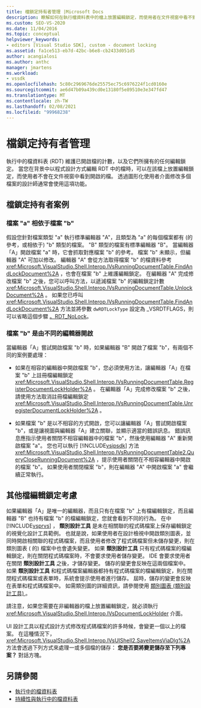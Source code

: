 ```yaml
---
title: 檔鎖定持有者管理 |Microsoft Docs
description: 瞭解如何在執行檔資料表中的檔上放置編輯鎖定，而使用者在文件視窗中看不到開啟的檔。
ms.custom: SEO-VS-2020
ms.date: 11/04/2016
ms.topic: conceptual
helpviewer_keywords:
- editors [Visual Studio SDK], custom - document locking
ms.assetid: fa1ce513-eb7d-42bc-b6e8-cb2433d051d5
author: acangialosi
ms.author: anthc
manager: jmartens
ms.workload:
- vssdk
ms.openlocfilehash: 5c80c2969676de25575ec75c6976224f1cd0160e
ms.sourcegitcommit: ae6d47b09a439cd0e13180f5e89510e3e347fd47
ms.translationtype: MT
ms.contentlocale: zh-TW
ms.lasthandoff: 02/08/2021
ms.locfileid: "99968238"
---
```

# <a name="document-lock-holder-management"></a>檔鎖定持有者管理

執行中的檔資料表 (RDT) 維護已開啟檔的計數，以及它們所擁有的任何編輯鎖定。 當您在背景中以程式設計方式編輯 RDT 中的檔時，可以在該檔上放置編輯鎖定，而使用者不會在文件視窗中看到開啟的檔。 透過圖形化使用者介面修改多個檔案的設計師通常會使用這項功能。

## <a name="document-lock-holder-scenarios"></a>檔鎖定持有者案例

### <a name="file-a-has-a-dependence-on-file-b"></a>檔案 "a" 相依于檔案 "b"

假設您針對檔案類型 "a" 執行標準編輯器 "A"，且類型為 "a" 的每個檔案都有 (的參考，或相依于) "b" 類型的檔案。 "B" 類型的檔案有標準編輯器 "B"。 當編輯器「A」開啟檔案 "a" 時，它會抓取對應檔案 "b" 的參考。 檔案 "b" 未顯示，但編輯器 "A" 可加以修改。 編輯器 "A" 會從方法取得檔案 "b" 的檔資料參考 <xref:Microsoft.VisualStudio.Shell.Interop.IVsRunningDocumentTable.FindAndLockDocument%2A> ，也會在檔案 "b" 上維護編輯鎖定。 在編輯器 "A" 完成修改檔案 "b" 之後，您可以呼叫方法，以遞減檔案 "b" 的編輯鎖定計數 <xref:Microsoft.VisualStudio.Shell.Interop.IVsRunningDocumentTable.UnlockDocument%2A> 。 如果您已呼叫 <xref:Microsoft.VisualStudio.Shell.Interop.IVsRunningDocumentTable.FindAndLockDocument%2A> 方法並將參數 `dwRDTLockType` 設定為 _VSRDTFLAGS，則可以省略這個步驟 [。RDT_NoLock](<xref:Microsoft.VisualStudio.Shell.Interop._VSRDTFLAGS.RDT_NoLock>)。

### <a name="file-b-is-opened-by-a-different-editor"></a>檔案 "b" 是由不同的編輯器開啟

當編輯器「A」嘗試開啟檔案 "b" 時，如果編輯器 "B" 開啟了檔案 "b"，有兩個不同的案例要處理：

- 如果在相容的編輯器中開啟檔案 "b"，您必須使用方法，讓編輯器「A」在檔案 "b" 上註冊檔編輯鎖定 <xref:Microsoft.VisualStudio.Shell.Interop.IVsRunningDocumentTable.RegisterDocumentLockHolder%2A> 。 在編輯器「A」完成修改檔案 "b" 之後，請使用方法取消註冊檔編輯鎖定 <xref:Microsoft.VisualStudio.Shell.Interop.IVsRunningDocumentTable.UnregisterDocumentLockHolder%2A> 。

- 如果檔案 "b" 是以不相容的方式開啟，您可以讓編輯器「A」嘗試開啟檔案 "b"，或是讓視圖與編輯器「A」建立關聯，並顯示適當的錯誤訊息。 錯誤訊息應指示使用者關閉不相容編輯器中的檔案 "b"，然後使用編輯器 "A" 重新開啟檔案 "a"。 您也可以執行 [!INCLUDE[vsipsdk](../extensibility/includes/vsipsdk_md.md)] 方法 <xref:Microsoft.VisualStudio.Shell.Interop.IVsRunningDocumentTable2.QueryCloseRunningDocument%2A> ，提示使用者關閉在不相容編輯器中開啟的檔案 "b"。 如果使用者關閉檔案 "b"，則在編輯器 "A" 中開啟檔案 "a" 會繼續正常執行。

## <a name="additional-document-edit-lock-considerations"></a>其他檔編輯鎖定考慮

如果編輯器「A」是唯一的編輯器，而且只有在檔案 "b" 上有檔編輯鎖定，而且編輯器 "B" 也持有檔案 "b" 的檔編輯鎖定，您就會看到不同的行為。 在中 [!INCLUDE[vsprvs](../code-quality/includes/vsprvs_md.md)] ， **類別設計工具** 是未在相關聯的程式碼檔案上保存編輯鎖定的視覺化設計工具範例。 也就是說，如果使用者在設計檢視中開啟類別圖表，並同時開啟相關聯的程式碼檔案，而且使用者修改了程式碼檔案但未儲存變更，則在類別圖表 ( 的) 檔案中也會遺失變更。 如果 **類別設計工具** 只有程式碼檔案的檔編輯鎖定，則在關閉程式碼檔案時，不會要求使用者儲存變更。 IDE 會要求使用者在關閉 **類別設計工具** 之後，才儲存變更。 儲存的變更會反映在這兩個檔案中。 如果 **類別設計工具** 和程式碼檔案編輯器都持有程式碼檔案的檔編輯鎖定，則在關閉程式碼檔案或表單時，系統會提示使用者進行儲存。 屆時，儲存的變更會反映在表單和程式碼檔案中。 如需類別圖的詳細資訊，請參閱使用 [類別圖表 (類別設計工具) ](../ide/class-designer/designing-and-viewing-classes-and-types.md)。

請注意，如果您需要在非編輯器的檔上放置編輯鎖定，就必須執行 <xref:Microsoft.VisualStudio.Shell.Interop.IVsDocumentLockHolder> 介面。

UI 設計工具以程式設計方式修改程式碼檔案的許多時候，會變更一個以上的檔案。 在這種情況下， <xref:Microsoft.VisualStudio.Shell.Interop.IVsUIShell2.SaveItemsViaDlg%2A> 方法會透過下列方式來處理一或多個檔的儲存： **您是否要將變更儲存至下列專案？** 對話方塊。

## <a name="see-also"></a>另請參閱

- [執行中的檔資料表](../extensibility/internals/running-document-table.md)
- [持續性與執行中的檔資料表](../extensibility/internals/persistence-and-the-running-document-table.md)
